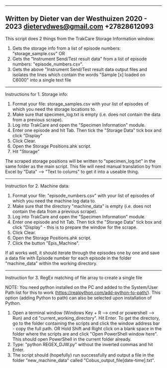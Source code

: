 ---------------------------------------
Written by Dieter van der Westhuizen
2020 - 2023
dietervdwes@gmail.com
+27828612093
---------------------------------------

This script does 2 things from the TrakCare Storage Information window:
1. Gets the storage info from a list of episode numbers: "storage_sample.csv" OR
2. Gets the "Instrument Send/Test result data" from a list of episode numbers: "episode_numbers.csv".
3. Gets the above "Instrument Send/Test result data output files and isolates the lines which contain the words "Sample [x] loaded on C6000" into a single text file

---------------------------------------

Instructions for 1. Storage info:

1. Format your file: storage_samples.csv with your list of episodes of which you need the storage locations to.
2. Make sure that specimen_log.txt is empty (i.e. does not contain the data from a previous scrape).
3. Log into TrakCare and open the "Specimen Information" module.
4. Enter one episode and hit Tab.  Then tick the "Storage Data" tick box and click "Display"
5. Click Clear.
6. Open the Storage Positions.ahk script.
7. Hit "Storage"

The scraped storage positions will be written to "specimen_log.txt" in the same folder as the main script.
This file will need manual translation by from Excel by "Data" --> "Text to colums" to get it into a useable thing.

---------------------------------------

Instruction for 2. Machine data:

1. Format your file: "episode_numbers.csv" with your list of episodes of which you need the machine log data to.
2. Make sure that the directory "machine_data" is empty (i.e. does not contain the data from a previous scrape).
3. Log into TrakCare and open the "Specimen Information" module.
4. Enter one episode and hit Tab.  Then tick the "Storage Data" tick box and click "Display" - this is to prepare the window for the scrape.
5. Click Clear.
6. Open the Storage Positions.ahk script.
7. Click the button "Epis_Machine".

If all works well, it should iterate through the episodes one by one and save a data file with Episode number for each episode in the folder "machine_data" within the working directory.

-----------------------------------------

Instruction for  3. RegEx matching of file array to create a single file

NOTE: You need python installed on the PC and added to the System/User Path list for this to work (https://realpython.com/add-python-to-path/). 
This option (adding Python to path) can also be selected upon installation of Python.

1. Open a terminal window (Windows Key + R --> cmd or powershell --> Run) and cd "current_working_directory". Hit Enter. To get the directory, go to the folder containing the scripts and click the window address bar - copy the full path.
   OR 
   Hold Shift and Right click on a blank space in the folder where the scripts are and click "Open PowerShell window here". This should open PowerShell in the current folder already.
2. Type: "python REGEX_DJW.py" without the inverted commas and hit Enter.
3. The script should (hopefully) run successfully and output a file in the folder "new_machine_data" called "Cobus_output_file[date-time].txt".
